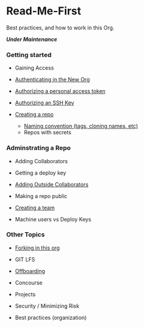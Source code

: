# Read-Me-First
Best practices, and how to work in this Org. 

*__Under Maintenance__*

### Getting started
   * Gaining Access
   * [Authenticating in the New Org](Authentication.md)
   * [Authorizing a personal access token](Authorizing-Personal-Access-Token.md)
   * [Authorizing an SSH Key](Authorizing-ssh-key.md)

* [Creating a repo](creating-repo.md)
  * [Naming convention (tags, cloning names, etc)](Naming-Convention.md)
  * Repos with secrets
### Adminstrating a Repo
   * Adding Collaborators
   * Getting a deploy key
   * [Adding Outside Collaborators](adding-outside-collaborators.md)
   * Making a repo public

* [Creating a team](Creating-a-Team.md)
* Machine users vs Deploy Keys

### Other Topics
   * [Forking in this org](forking.md)
   * GIT LFS
   * [Offboarding](offboarding.md)
   * Concourse
   * Projects
   * Security / Minimizing Risk
 
* Best practices (organization) 


